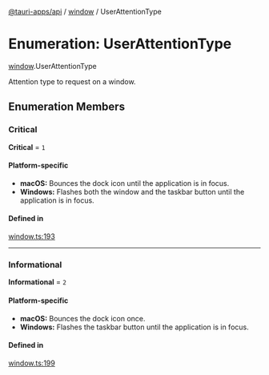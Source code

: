 [@tauri-apps/api](../README.md) / [window](../modules/window.md) / UserAttentionType

# Enumeration: UserAttentionType

[window](../modules/window.md).UserAttentionType

Attention type to request on a window.

## Enumeration Members

### Critical

 **Critical** = ``1``

#### Platform-specific
 - **macOS:** Bounces the dock icon until the application is in focus.
- **Windows:** Flashes both the window and the taskbar button until the application is in focus.

#### Defined in

[window.ts:193](https://github.com/tauri-apps/tauri/blob/b1d5342/tooling/api/src/window.ts#L193)

___

### Informational

 **Informational** = ``2``

#### Platform-specific
- **macOS:** Bounces the dock icon once.
- **Windows:** Flashes the taskbar button until the application is in focus.

#### Defined in

[window.ts:199](https://github.com/tauri-apps/tauri/blob/b1d5342/tooling/api/src/window.ts#L199)
